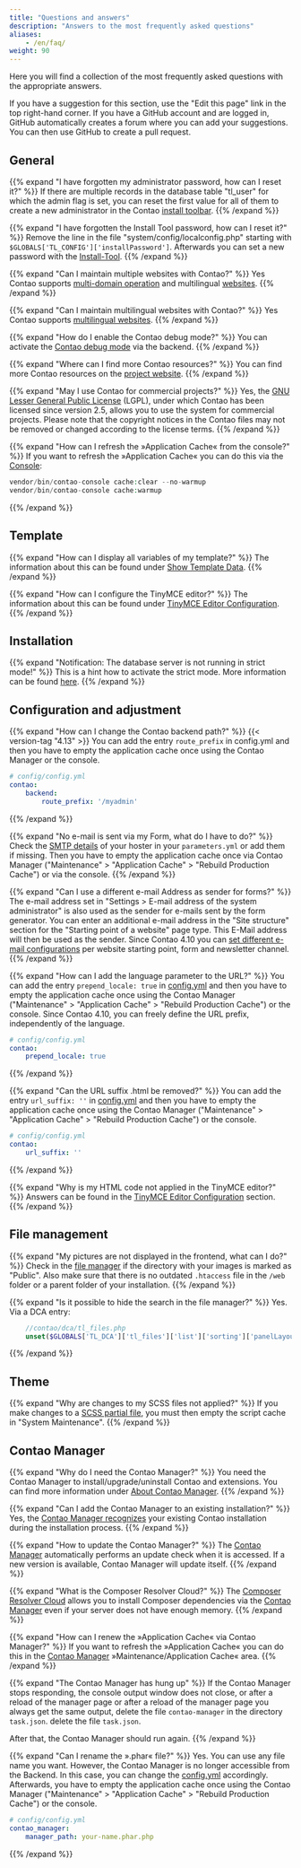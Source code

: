 ```yaml
---
title: "Questions and answers"
description: "Answers to the most frequently asked questions"
aliases:
    - /en/faq/
weight: 90
---
```


Here you will find a collection of the most frequently asked questions with the appropriate answers.

If you have a suggestion for this section, use the "Edit this page" link in the top right-hand corner.
If you have a GitHub account and are logged in, GitHub automatically creates a forum where you can add your suggestions. 
You can then use GitHub to create a pull request.


## General

{{% expand "I have forgotten my administrator password, how can I reset it?" %}}
If there are multiple records in the database table "tl_user" for which the admin flag is set, you can reset the first 
value for all of them to create a new administrator in the Contao [install toolbar](/en/installation/contao-installtool/).
{{% /expand %}}

{{% expand "I have forgotten the Install Tool password, how can I reset it?" %}}
Remove the line in the file "system/config/localconfig.php" starting with `$GLOBALS['TL_CONFIG']['installPassword']`. 
Afterwards you can set a new password with the [Install-Tool](/en/installation/contao-installtool/).
{{% /expand %}}

{{% expand "Can I maintain multiple websites with Contao?" %}}
Yes Contao supports [multi-domain operation](/en/layout/site-structure/multi-domain-operation/) and 
multilingual [websites](/en/layout/site-structure/multilingual-websites/).
{{% /expand %}}

{{% expand "Can I maintain multilingual websites with Contao?" %}}
Yes Contao supports [multilingual websites](/en/layout/site-structure/multilingual-websites/).
{{% /expand %}}

{{% expand "How do I enable the Contao debug mode?" %}}
You can activate the [Contao debug mode](/en/system/debug-mode/) via the backend.
{{% /expand %}}

{{% expand "Where can I find more Contao resources?" %}}
You can find more Contao resources on the [project website](https://contao.org/en/network.html).
{{% /expand %}}

{{% expand "May I use Contao for commercial projects?" %}}
Yes, the [GNU Lesser General Public License](https://www.gnu.org/licenses/old-licenses/lgpl-2.1.html) (LGPL), 
under which Contao has been licensed since version 2.5, allows you to use the system for commercial projects. 
Please note that the copyright notices in the Contao files may not be removed or changed according to the license terms.
{{% /expand %}}

{{% expand "How can I refresh the »Application Cache« from the console?" %}}
If you want to refresh the »Application Cache« you can do this via the 
[Console](https://docs.contao.org/dev/reference/commands/): 

```php
vendor/bin/contao-console cache:clear --no-warmup
vendor/bin/contao-console cache:warmup
```
{{% /expand %}}



## Template

{{% expand "How can I display all variables of my template?" %}}
The information about this can be found under [Show Template Data](/en/layout/templates/php/template-data/).
{{% /expand %}}

{{% expand "How can I configure the TinyMCE editor?" %}}
The information about this can be found under [TinyMCE Editor Configuration](/en/guides/tinymce-configuration/).
{{% /expand %}}


## Installation

{{% expand "Notification: The database server is not running in strict mode!" %}}
This is a hint how to activate the strict mode. More information can be found [here](../installation/system-requirements/).
{{% /expand %}}


## Configuration and adjustment

{{% expand "How can I change the Contao backend path?" %}}
{{< version-tag "4.13" >}} You can add the entry `route_prefix` in config.yml and then you have to empty the application cache once using the Contao Manager or the console.

```yml
# config/config.yml
contao:
    backend:
        route_prefix: '/myadmin'
```
{{% /expand %}}

{{% expand "No e-mail is sent via my Form, what do I have to do?" %}}
Check the [SMTP details](/en/system/settings/#e-mail-sending-configuration) of your hoster in your `parameters.yml` or add them if missing.
Then you have to empty the application cache once via Contao Manager ("Maintenance" &gt; "Application Cache" &gt; "Rebuild Production Cache") 
or via the console.
{{% /expand %}}

{{% expand "Can I use a different e-mail Address as sender for forms?" %}}
The e-mail address set in "Settings &gt; E-mail address of the system administrator" is also used as the sender for e-mails sent by the form generator. 
You can enter an additional e-mail address in the "Site structure" section for the "Starting point of a website" page type. 
This E-Mail address will then be used as the sender.
Since Contao 4.10 you can [set different e-mail configurations](/en/system/settings/#different-e-mail-configurations-and-sender-addresses) per website starting point, form and newsletter channel.
{{% /expand %}}

{{% expand "How can I add the language parameter to the URL?" %}}
You can add the entry `prepend_locale: true` in [config.yml](/en/system/settings/#config-yml) and then you have to 
empty the application cache once using the Contao Manager ("Maintenance" &gt; "Application Cache" &gt; "Rebuild Production Cache") or the console.
Since Contao 4.10, you can freely define the URL prefix, independently of the language.
```yml
# config/config.yml
contao:
    prepend_locale: true
```
{{% /expand %}}

{{% expand "Can the URL suffix .html be removed?" %}}
You can add the entry `url_suffix: ''` in [config.yml](/en/system/settings/#config-yml) and then you have to 
empty the application cache once using the Contao Manager ("Maintenance" &gt; "Application Cache" &gt; "Rebuild Production Cache") or the console. 
```yml
# config/config.yml
contao:
    url_suffix: ''
```
{{% /expand %}}

{{% expand "Why is my HTML code not applied in the TinyMCE editor?" %}}
Answers can be found in the [TinyMCE Editor Configuration](/en/guides/tinymce-configuration/) section.
{{% /expand %}}


## File management

{{% expand "My pictures are not displayed in the frontend, what can I do?" %}}
Check in the [file manager](/en/file-manager/) if the directory with your images is marked as "Public". Also make sure that there is no outdated `.htaccess` file in the `/web` folder or a parent folder of your installation.
{{% /expand %}}

{{% expand "Is it possible to hide the search in the file manager?" %}}
Yes. Via a DCA entry:

```php
    //contao/dca/tl_files.php
    unset($GLOBALS['TL_DCA']['tl_files']['list']['sorting']['panelLayout']);
```
{{% /expand %}}


## Theme

{{% expand "Why are changes to my SCSS files not applied?" %}}
If you make changes to a [SCSS partial file](/en/guides/sass-less-integration/), 
you must then empty the script cache in "System Maintenance". 
{{% /expand %}}


## Contao Manager

{{% expand "Why do I need the Contao Manager?" %}}
You need the Contao Manager to install/upgrade/uninstall Contao and extensions. You can find more information 
under [About Contao Manager](/en/installation/contao-manager/).
{{% /expand %}}

{{% expand "Can I add the Contao Manager to an existing installation?" %}}
Yes, the [Contao Manager recognizes](/en/installation/contao-manager/#can-contao-manager-be-added-to-an-existing-installation) 
your existing Contao installation during the installation process. 
{{% /expand %}}

{{% expand "How to update the Contao Manager?" %}}
The [Contao Manager](/en/installation/contao-manager/#how-to-update-the-contao-manager) automatically performs 
an update check when it is accessed. If a new version is available, Contao Manager will update itself.
{{% /expand %}}

{{% expand "What is the Composer Resolver Cloud?" %}}
The [Composer Resolver Cloud](https://composer-resolver.cloud/) allows you to install Composer dependencies 
via the [Contao Manager](/en/installation/contao-manager/) even if your server does not have enough memory.
{{% /expand %}}

{{% expand "How can I renew the »Application Cache« via Contao Manager?" %}}
If you want to refresh the »Application Cache« you can do this in the 
[Contao Manager](/en/installation/contao-manager/) »Maintenance/Application Cache« area.
{{% /expand %}}

{{% expand "The Contao Manager has hung up" %}}
If the Contao Manager stops responding, the console output window does not close, or after a reload of the manager page
or after a reload of the manager page you always get the same output, delete the file `contao-manager` in the directory `task.json`.
delete the file `task.json`.

After that, the Contao Manager should run again.
{{% /expand %}}

{{% expand "Can I rename the ».phar« file?" %}}
Yes. You can use any file name you want. However, the Contao Manager is no longer accessible from the Backend. 
In this case, you can change the [config.yml](/en/system/settings/#config-yml) accordingly. Afterwards, you have to empty the application cache 
once using the Contao Manager ("Maintenance" &gt; "Application Cache" &gt; "Rebuild Production Cache") or the console.
```yml
# config/config.yml
contao_manager:
    manager_path: your-name.phar.php
```
{{% /expand %}}
